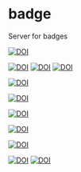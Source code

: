 # badge
Server for badges

[![DOI](https://img.shields.io/endpoint?url=https://badge.archiveforge.org/chemistry/v0.1/sample.json)](./sample)

[![DOI](https://img.shields.io/endpoint?url=https://badge.archiveforge.org/chemistry/v0.1/compound.json)](./compound) 
[![DOI](https://img.shields.io/endpoint?url=https://badge.archiveforge.org/chemistry/v0.1/compound2D.json)](./compound) 
[![DOI](https://img.shields.io/endpoint?url=https://badge.archiveforge.org/chemistry/v0.1/compound3D.json)](./compound) 

[![DOI](https://img.shields.io/endpoint?url=https://badge.archiveforge.org/chemistry/v0.1/operationSynthesis.json)](./operation/synthesis)

[![DOI](https://img.shields.io/endpoint?url=https://badge.archiveforge.org/chemistry/v0.1/analysisNMRspectra.json)](./analysis/NMR) 

[![DOI](https://img.shields.io/endpoint?url=https://badge.archiveforge.org/chemistry/v0.1/analysisNMRdata.json)](./analysis/NMR) 

[![DOI](https://img.shields.io/endpoint?url=https://badge.archiveforge.org/chemistry/v0.1/assignmentNMRspectra.json)](./assignment/NMR) 

[![DOI](https://img.shields.io/endpoint?url=https://badge.archiveforge.org/chemistry/v0.1/assignmentNMRdata.json)](./assignment/NMR) 

[![DOI](https://img.shields.io/endpoint?url=https://badge.archiveforge.org/chemistry/v0.1/reaction.json)](./reaction) 
[![DOI](https://img.shields.io/endpoint?url=https://badge.archiveforge.org/chemistry/v0.1/reaction2.json)](./reaction) 

